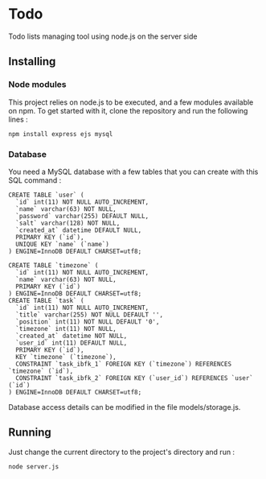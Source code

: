 Todo
====

Todo lists managing tool using node.js on the server side

## Installing

### Node modules

This project relies on node.js to be executed, and a few modules available on npm.
To get started with it, clone the repository and run the following lines :

```
npm install express ejs mysql
```

### Database

You need a MySQL database with a few tables that you can create with this SQL command :

```
CREATE TABLE `user` (
  `id` int(11) NOT NULL AUTO_INCREMENT,
  `name` varchar(63) NOT NULL,
  `password` varchar(255) DEFAULT NULL,
  `salt` varchar(128) NOT NULL,
  `created_at` datetime DEFAULT NULL,
  PRIMARY KEY (`id`),
  UNIQUE KEY `name` (`name`)
) ENGINE=InnoDB DEFAULT CHARSET=utf8;

CREATE TABLE `timezone` (
  `id` int(11) NOT NULL AUTO_INCREMENT,
  `name` varchar(63) NOT NULL,
  PRIMARY KEY (`id`)
) ENGINE=InnoDB DEFAULT CHARSET=utf8;
CREATE TABLE `task` (
  `id` int(11) NOT NULL AUTO_INCREMENT,
  `title` varchar(255) NOT NULL DEFAULT '',
  `position` int(11) NOT NULL DEFAULT '0',
  `timezone` int(11) NOT NULL,
  `created_at` datetime NOT NULL,
  `user_id` int(11) DEFAULT NULL,
  PRIMARY KEY (`id`),
  KEY `timezone` (`timezone`),
  CONSTRAINT `task_ibfk_1` FOREIGN KEY (`timezone`) REFERENCES `timezone` (`id`),
  CONSTRAINT `task_ibfk_2` FOREIGN KEY (`user_id`) REFERENCES `user` (`id`)
) ENGINE=InnoDB DEFAULT CHARSET=utf8;
```

Database access details can be modified in the file models/storage.js.

## Running

Just change the current directory to the project's directory and run :

```
node server.js
```
